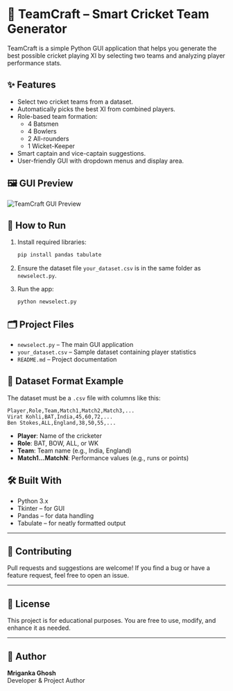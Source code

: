 # 🏏 TeamCraft – Smart Cricket Team Generator

TeamCraft is a simple Python GUI application that helps you generate the best possible cricket playing XI by selecting two teams and analyzing player performance stats.

## ✨ Features

- Select two cricket teams from a dataset.
- Automatically picks the best XI from combined players.
- Role-based team formation:
  - 4 Batsmen
  - 4 Bowlers
  - 2 All-rounders
  - 1 Wicket-Keeper
- Smart captain and vice-captain suggestions.
- User-friendly GUI with dropdown menus and display area.

## 🖼️ GUI Preview

![TeamCraft GUI Preview](screenshot.png)
<!-- Replace screenshot.png with your actual image file -->

## 🚀 How to Run

1. Install required libraries:
   ```bash
   pip install pandas tabulate
   ```

2. Ensure the dataset file `your_dataset.csv` is in the same folder as `newselect.py`.

3. Run the app:
   ```bash
   python newselect.py
   ```

## 🗂️ Project Files

- `newselect.py` – The main GUI application
- `your_dataset.csv` – Sample dataset containing player statistics
- `README.md` – Project documentation

## 📄 Dataset Format Example

The dataset must be a `.csv` file with columns like this:

```csv
Player,Role,Team,Match1,Match2,Match3,...
Virat Kohli,BAT,India,45,60,72,...
Ben Stokes,ALL,England,38,50,55,...
```
- **Player**: Name of the cricketer
- **Role**: BAT, BOW, ALL, or WK
- **Team**: Team name (e.g., India, England)
- **Match1...MatchN**: Performance values (e.g., runs or points)

## 🛠️ Built With

- Python 3.x
- Tkinter – for GUI
- Pandas – for data handling
- Tabulate – for neatly formatted output

---

## 🙌 Contributing

Pull requests and suggestions are welcome! If you find a bug or have a feature request, feel free to open an issue.

---

## 📄 License

This project is for educational purposes. You are free to use, modify, and enhance it as needed.

---

## 👤 Author

**Mriganka Ghosh**  
Developer & Project Author  
